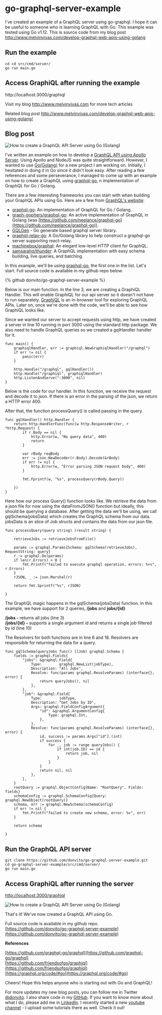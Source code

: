 # go-graphql-server-example

I've created an example of a GraphQL server using go-graphql. I hope it can be useful to someone who is learning GraphQL with Go. This example was tested using Go v1.12. This is source code from my blog post http://www.melvinvivas.com/develop-graphql-web-apis-using-golang

## Run the example
```
cd cd src/cmd/server/
go run main.go
```

## Access GraphiQL after running the example

http://localhost:3000/graphiql

Visit my blog http://www.melvinvivas.com for more tech articles

Related blog post http://www.melvinvivas.com/develop-graphql-web-apis-using-golang/


## Blog post

![How to create a GraphQL API Server using Go (Golang)](https://www.melvinvivas.com/content/images/2019/09/Screenshot-2019-09-18-15.36.37.png)

I've written an example on how to develop a [GraphQL API using Apollo Server](http://www.melvinvivas.com/graphql-api-using-apollo-server-example/). Using Apollo and NodeJS was quite straightforward. However, I wanted to use [Go(Golang)](https://golang.org/) for a new project I am working on. Initially, I hesitated in doing it in Go since it didn't look easy. After reading a few references and some perseverance, I managed to come up with an example on how to create a GraphQL using [graphql-go](https://github.com/graphql-go/graphql), n implementation of GraphQL for Go / Golang.

There are a few interesting frameworks you can start with when building your GraphQL APIs using Go. Here are a few from [GraphQL's website](https://graphql.org/code/#go):

- [graphql-go](https://github.com/graphql-go/graphql): An implementation of GraphQL for Go / Golang.
- [graph-gophers/graphql-go](https://github.com/graph-gophers/graphql-go): An active implementation of GraphQL in Golang (was [https://github.com/neelance/graphql-go](https://github.com/neelance/graphql-go)).
- [GQLGen](https://github.com/99designs/gqlgen) - Go generate based graphql server library.
- [graphql-relay-go](https://github.com/graphql-go/relay): A Go/Golang library to help construct a graphql-go server supporting react-relay.
- [machinebox/graphql](https://github.com/machinebox/graphql): An elegant low-level HTTP client for GraphQL.
- [samsarahq/thunder](https://github.com/samsarahq/thunder): A GraphQL implementation with easy schema building, live queries, and batching.

In this example, we'll be using [graphql-go](https://github.com/graphql-go/graphql), the first one in the list. Let's start.  Full source code is available in my github repo below.

{% github donvito/go-graphql-server-example %} 

Below is our main function. In the line 3, we are creating a GraphiQL Handler. This will enable GraphiQL for our api server so it doesn't not have to run separately.  [GraphiQL](https://github.com/graphql/graphiql) is an in-browser tool for exploring GraphQL APIs. Later on, once we're done with the code, we'll be able to see how GraphiQL looks like.  
  
Since we wanted our server to accept requests using http, we have created a server in line 10 running in port 3000 using the standard http package. We also need to handle GraphQL queries so we created a gqlHandler handler for it.


```
func main() {
	graphiqlHandler, err := graphiql.NewGraphiqlHandler("/graphql")
	if err != nil {
		panic(err)
	}

	http.Handle("/graphql", gqlHandler())
	http.Handle("/graphiql", graphiqlHandler)
	http.ListenAndServe(":3000", nil)
}
```


Below is the code for our handler. In this function, we receive the request and decode it to json. If there is an error in the parsing of the json, we return a HTTP error 400.

After that, the function processQuery() is called passing in the query.


```
func gqlHandler() http.Handler {
	return http.HandlerFunc(func(w http.ResponseWriter, r *http.Request) {
		if r.Body == nil {
			http.Error(w, "No query data", 400)
			return
		}

		var rBody reqBody
		err := json.NewDecoder(r.Body).Decode(&rBody)
		if err != nil {
			http.Error(w, "Error parsing JSON request body", 400)
		}

		fmt.Fprintf(w, "%s", processQuery(rBody.Query))

	})
}
```

Here how our process Query() function looks like. We retrieve the data from a json file for now using the dataFromJSON() function but ideally, this should be querying a database. After getting the data we'll be using, we call gqlSchema(jobsData) which creates the GraphQL schema from our data.  jobsData is an slice of Job structs and contains the data from our json file.


```
func processQuery(query string) (result string) {

	retrieveJobs := retrieveJobsFromFile()

	params := graphql.Params{Schema: gqlSchema(retrieveJobs), RequestString: query}
	r := graphql.Do(params)
	if len(r.Errors) > 0 {
		fmt.Printf("failed to execute graphql operation, errors: %+v", r.Errors)
	}
	rJSON, _ := json.Marshal(r)

	return fmt.Sprintf("%s", rJSON)

}

```

The GraphQL magic happens in the gqlSchema(jobsData) function. In this example, we have support for 2 queries, **/jobs** and **jobs/{id}**

**/jobs -** returns all jobs (line 3)  
**/jobs/{id} -** supports a single argument id and returns a single job filtered by id (line 10)  
  
The Resolvers for both functions are in line 6 and 18. Resolvers are responsible for returning the data for a query.

```
func gqlSchema(queryJobs func() []Job) graphql.Schema {
	fields := graphql.Fields{
		"jobs": &graphql.Field{
			Type:        graphql.NewList(jobType),
			Description: "All Jobs",
			Resolve: func(params graphql.ResolveParams) (interface{}, error) {
				return queryJobs(), nil
			},
		},
		"job": &graphql.Field{
			Type:        jobType,
			Description: "Get Jobs by ID",
			Args: graphql.FieldConfigArgument{
				"id": &graphql.ArgumentConfig{
					Type: graphql.Int,
				},
			},
			Resolve: func(params graphql.ResolveParams) (interface{}, error) {
				id, success := params.Args["id"].(int)
				if success {
					for _, job := range queryJobs() {
						if int(job.ID) == id {
							return job, nil
						}
					}
				}
				return nil, nil
			},
		},
	}
	rootQuery := graphql.ObjectConfig{Name: "RootQuery", Fields: fields}
	schemaConfig := graphql.SchemaConfig{Query: graphql.NewObject(rootQuery)}
	schema, err := graphql.NewSchema(schemaConfig)
	if err != nil {
		fmt.Printf("failed to create new schema, error: %v", err)
	}

	return schema

}
```

## Run the GraphQL API server

```
git clone https://github.com/donvito/go-graphql-server-example.git
cd go-graphql-server-example/src/cmd/server/
go run main.go

```

## Access GraphiQL after running the server

[http://localhost:3000/graphiql](http://localhost:3000/graphiql)

![How to create a GraphQL API Server using Go (Golang)](https://www.melvinvivas.com/content/images/2019/09/Screenshot-2019-09-18-14.36.12-1.png)

That's it! We've now created a GraphQL API using Go.

Full source code is available in my github repo.  
[https://github.com/donvito/go-graphql-server-example](https://github.com/donvito/go-graphql-server-example)

**References**  
  
[https://github.com/graphql-go/graphql](https://github.com/graphql-go/graphql)  
[https://github.com/friendsofgo/graphiql](https://github.com/friendsofgo/graphiql)  
[https://graphql.org/code/#go](https://graphql.org/code/#go)

Cheers! Hope this helps anyone who is starting out with Go and GraphQL!

For more updates my new blog posts, you can follow me in Twitter [@donvito](https://twitter.com/donvito).  I also share code in my [GitHub](https://github.com/donvito). If you want to know more about what I do, please add me in [LinkedIn](https://www.linkedin.com/in/melvinvivas/). I recently started a new [youtube channel](https://www.youtube.com/channel/UCi6RVSV8s9Yy2Qg3WcGq9cg) - I upload some tutorials there as well. Check it out!

